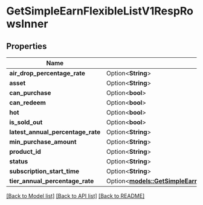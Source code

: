# GetSimpleEarnFlexibleListV1RespRowsInner

## Properties

Name | Type | Description | Notes
------------ | ------------- | ------------- | -------------
**air_drop_percentage_rate** | Option<**String**> |  | [optional]
**asset** | Option<**String**> |  | [optional]
**can_purchase** | Option<**bool**> |  | [optional]
**can_redeem** | Option<**bool**> |  | [optional]
**hot** | Option<**bool**> |  | [optional]
**is_sold_out** | Option<**bool**> |  | [optional]
**latest_annual_percentage_rate** | Option<**String**> |  | [optional]
**min_purchase_amount** | Option<**String**> |  | [optional]
**product_id** | Option<**String**> |  | [optional]
**status** | Option<**String**> |  | [optional]
**subscription_start_time** | Option<**String**> |  | [optional]
**tier_annual_percentage_rate** | Option<[**models::GetSimpleEarnFlexibleListV1RespRowsInnerTierAnnualPercentageRate**](GetSimpleEarnFlexibleListV1Resp_rows_inner_tierAnnualPercentageRate.md)> |  | [optional]

[[Back to Model list]](../README.md#documentation-for-models) [[Back to API list]](../README.md#documentation-for-api-endpoints) [[Back to README]](../README.md)


